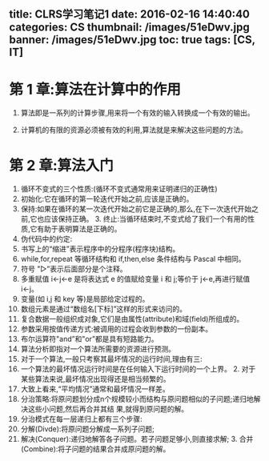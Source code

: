 title: CLRS学习笔记1
date: 2016-02-16 14:40:40
categories: CS
thumbnail: /images/51eDwv.jpg
banner: /images/51eDwv.jpg
toc: true
tags: [CS, IT]
---
# 第 1 章:算法在计算中的作用
1. 算法即是一系列的计算步骤,用来将一个有效的输入转换成一个有效的输出。

2. 计算机的有限的资源必须被有效的利用,算法就是来解决这些问题的方法。

<!--more-->

# 第 2 章:算法入门


1. 循环不变式的三个性质:(循环不变式通常用来证明递归的正确性)
1. 初始化:它在循环的第一轮迭代开始之前,应该是正确的。
2. 保持:如果在循环的某一次迭代开始之前它是正确的,那么,在下一次迭代开始之前,它也应该保持正确。 3. 终止:当循环结束时,不变式给了我们一个有用的性质,它有助于表明算法是正确的。
2. 伪代码中的约定:
1. 书写上的“缩进”表示程序中的分程序(程序块)结构。
2. while,for,repeat 等循环结构和 if,then,else 条件结构与 Pascal 中相同。
3. 符号 "▷”表示后面部分是个注释。
4. 多重赋值 i←j←e 是将表达式 e 的值赋给变量 i 和 j;等价于 j←e,再进行赋值 i←j。
5. 变量(如 i,j 和 key 等)是局部给定过程的。
6. 数组元素是通过“数组名[下标]”这样的形式来访问的。
7. 复合数据一般组织成对象,它们是由属性(attribute)和域(field)所组成的。
8. 参数采用按值传递方式:被调用的过程会收到参数的一份副本。
9. 布尔运算符"and”和"or”都是具有短路能力。
3. 算法分析即指对一个算法所需要的资源进行预测。
4. 对于一个算法,一般只考察其最坏情况的运行时间,理由有三:
1. 一个算法的最坏情况运行时间是在任何输入下运行时间的一个上界。 2. 对于某些算法来说,最坏情况出现得还是相当频繁的。
3. 大致上看来,“平均情况”通常和最坏情况一样差。
5. 分治策略:将原问题划分成n个规模较小而结构与原问题相似的子问题;递归地解决这些小问题,然后再合并其结 果,就得到原问题的解。
6. 分治模式在每一层递归上都有三个步骤:
1. 分解(Divde):将原问题分解成一系列子问题;
2. 解决(Conquer):递归地解答各子问题。若子问题足够小,则直接求解; 3. 合并(Combine):将子问题的结果合并成原问题的解。
